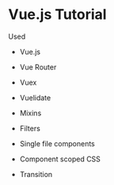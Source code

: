 # Vue.js Tutorial 

Used
- Vue.js
- Vue Router
- Vuex
- Vuelidate 

- Mixins
- Filters
- Single file components
- Component scoped CSS
- Transition